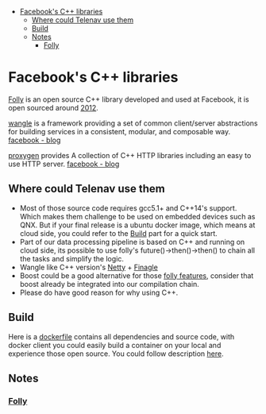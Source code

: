 - [Facebook's C++ libraries](#facebooks-c-libraries)
  - [Where could Telenav use them](#where-could-telenav-use-them)
  - [Build](#build)
  - [Notes](#notes)
    - [Folly](#folly)

# Facebook's C++ libraries

[Folly](https://github.com/facebook/folly) is an open source C++ library developed and used at Facebook, it is open sourced around [2012](https://www.facebook.com/notes/facebook-engineering/folly-the-facebook-open-source-library/10150864656793920/).  

[wangle](https://github.com/facebook/wangle) is a framework providing a set of common client/server abstractions for building services in a consistent, modular, and composable way.  [facebook - blog](https://engineering.fb.com/networking-traffic/wangle-an-asynchronous-c-networking-and-rpc-library/)  

[proxygen](https://github.com/facebook/proxygen) provides A collection of C++ HTTP libraries including an easy to use HTTP server.  [facebook - blog](https://engineering.fb.com/production-engineering/introducing-proxygen-facebook-s-c-http-framework/)  

## Where could Telenav use them
- Most of those source code requires gcc5.1+ and C++14's support.  Which makes them challenge to be used on embedded devices such as QNX.  But if your final release is a ubuntu docker image, which means at cloud side, you could refer to the [Build](#build) part for a quick start.  
- Part of our data processing pipeline is based on C++ and running on cloud side, its possible to use folly's future()->then()->then() to chain all the tasks and simplify the logic.  
- Wangle like C++ version's [Netty](https://netty.io/) + [Finagle](https://twitter.github.io/finagle/)
- Boost could be a good alternative for those [folly features](./doc/folly_general.md), consider that boost already be integrated into our compilation chain.
- Please do have good reason for why using C++.

## Build

Here is a [dockerfile](./fb_cpp_docker/Dockerfile) contains all dependencies and source code, with docker client you could easily build a container on your local and experience those open source.  You could follow description [here](./fb_cpp_docker/README.md).

## Notes

### [Folly](./doc/folly_general.md)


